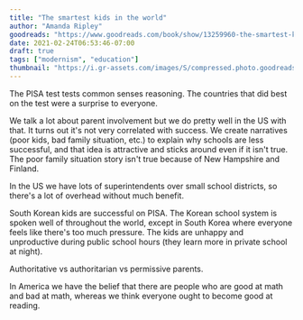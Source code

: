 ```yaml
---
title: "The smartest kids in the world"
author: "Amanda Ripley"
goodreads: "https://www.goodreads.com/book/show/13259960-the-smartest-kids-in-the-world"
date: 2021-02-24T06:53:46-07:00
draft: true
tags: ["modernism", "education"]
thumbnail: "https://i.gr-assets.com/images/S/compressed.photo.goodreads.com/books/1408912974l/13259960.jpg"
---
```


The PISA test tests common senses reasoning. The countries that did best on the test were a surprise to everyone.

We talk a lot about parent involvement but we do pretty well in the US with that. It turns out it's not very correlated with success. We create narratives (poor kids, bad family situation, etc.) to explain why schools are less successful, and that idea is attractive and sticks around even if it isn't true. The poor family situation story isn't true because of New Hampshire and Finland.

In the US we have lots of superintendents over small school districts, so there's a lot of overhead without much benefit.

South Korean kids are successful on PISA. The Korean school system is spoken well of throughout the world, except in South Korea where everyone feels like there's too much pressure. The kids are unhappy and unproductive during public school hours (they learn more in private school at night).

Authoritative vs authoritarian vs permissive parents.

In America we have the belief that there are people who are good at math and bad at math, whereas we think everyone ought to become good at reading.
